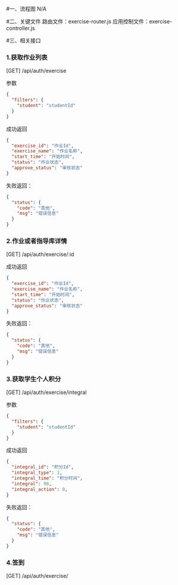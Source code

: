#一、流程图
N/A

#二、关键文件
路由文件：exercise-router.js
应用控制文件：exercise-controller.js

#三、相关接口
### 1.获取作业列表
[GET] /api/auth/exercise

参数

```json
{
  "filters": {
    "student": "studentId"
  }
}
```

成功返回

```json
{
  "exercise_id": "作业Id",
  "exercise_name": "作业名称",
  "start_time": "开始时间",
  "status": "作业状态",
  "approve_status": "审核状态"
}
```

失败返回：

```json
{
  "status": {
    "code": "其他",
    "msg": "错误信息"
  }
}
```

### 2.作业或者指导库详情
[GET] /api/auth/exercise/:id

成功返回

```json
{
  "exercise_id": "作业Id",
  "exercise_name": "作业名称",
  "start_time": "开始时间",
  "status": "作业状态",
  "approve_status": "审核状态"
}
```

失败返回：

```json
{
  "status": {
    "code": "其他",
    "msg": "错误信息"
  }
}
```

### 3.获取学生个人积分
[GET] /api/auth/exercise/integral

参数

```json
{
  "filters": {
    "student": "studentId"
  }
}
```

成功返回

```json
{
  "integral_id": "积分Id",
  "integral_type": 1,
  "integral_time": "积分时间",
  "integral": 98,
  "integral_action": 0,
}
```

失败返回：

```json
{
  "status": {
    "code": "其他",
    "msg": "错误信息"
  }
}
```

### 4.签到
[GET] /api/auth/exercise/
